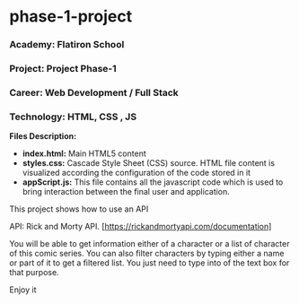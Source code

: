 # phase-1-project
### Academy: Flatiron School
### Project: Project Phase-1
### Career:  Web Development / Full Stack
### Technology: HTML, CSS , JS

**Files Description:**
- **index.html:** Main HTML5 content
- **styles.css:** Cascade Style Sheet (CSS) source. HTML file content is visualized according the configuration of the code stored in it
 - **appScript.js:** This file contains all the javascript code which is used to bring interaction between the final user and application.

 This project shows how to use an API

 API: Rick and Morty API. [https://rickandmortyapi.com/documentation]

 You will be able to get information either of a character or a list of character of this comic series.
 You can also filter characters by typing either a name or  part of it to get a filtered list. You just need to
 type into of the text box for that purpose.

 Enjoy it

